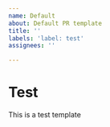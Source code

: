 ```yaml
---
name: Default
about: Default PR template
title: ''
labels: 'label: test'
assignees: ''

---
```


# Test

This is a test template
